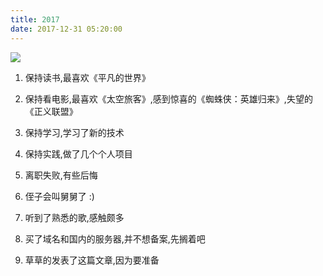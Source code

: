```yaml
---
title: 2017
date: 2017-12-31 05:20:00
---
```


![](http://oih7sazbd.bkt.clouddn.com/2017.jpg)

1. 保持读书,最喜欢《平凡的世界》

2. 保持看电影,最喜欢《太空旅客》,感到惊喜的《蜘蛛侠：英雄归来》,失望的《正义联盟》

3. 保持学习,学习了新的技术

4. 保持实践,做了几个个人项目

5. 离职失败,有些后悔

6. 侄子会叫舅舅了 :)

7. 听到了熟悉的歌,感触颇多

8. 买了域名和国内的服务器,并不想备案,先搁着吧

9. 草草的发表了这篇文章,因为要准备
